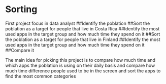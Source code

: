 # Sorting
First project focus in data analyst
##Identify the poblation
##Sort the poblation as a target for people that live in Costa Rica
##Identify the most used apps in the target group and how much time they spend on it
##Sort the poblation as a target for people that live in Finland
##Identify the most used apps in the target group and how much time they spend on it
##Compare it

The main idea for picking this project is to compare how much time and which apps the poblation is using on their daily basis and compare how much time difference people used to be in the screen and sort the apps to find the most common categories

